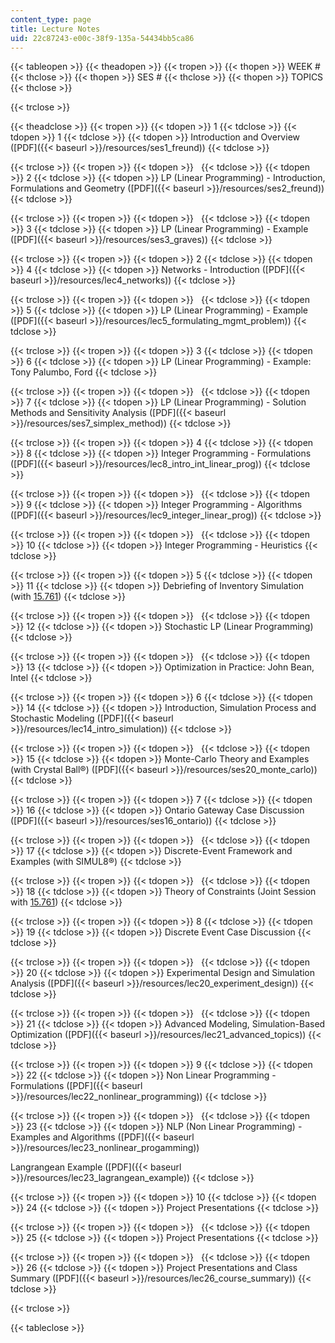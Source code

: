 ```yaml
---
content_type: page
title: Lecture Notes
uid: 22c87243-e00c-38f9-135a-54434bb5ca86
---
```


{{< tableopen >}}
{{< theadopen >}}
{{< tropen >}}
{{< thopen >}}
WEEK #
{{< thclose >}}
{{< thopen >}}
SES #
{{< thclose >}}
{{< thopen >}}
TOPICS
{{< thclose >}}

{{< trclose >}}

{{< theadclose >}}
{{< tropen >}}
{{< tdopen >}}
1
{{< tdclose >}}
{{< tdopen >}}
1
{{< tdclose >}}
{{< tdopen >}}
Introduction and Overview ([PDF]({{< baseurl >}}/resources/ses1_freund))
{{< tdclose >}}

{{< trclose >}}
{{< tropen >}}
{{< tdopen >}}
 
{{< tdclose >}}
{{< tdopen >}}
2
{{< tdclose >}}
{{< tdopen >}}
LP (Linear Programming) - Introduction, Formulations and Geometry ([PDF]({{< baseurl >}}/resources/ses2_freund))
{{< tdclose >}}

{{< trclose >}}
{{< tropen >}}
{{< tdopen >}}
 
{{< tdclose >}}
{{< tdopen >}}
3
{{< tdclose >}}
{{< tdopen >}}
LP (Linear Programming) - Example ([PDF]({{< baseurl >}}/resources/ses3_graves))
{{< tdclose >}}

{{< trclose >}}
{{< tropen >}}
{{< tdopen >}}
2
{{< tdclose >}}
{{< tdopen >}}
4
{{< tdclose >}}
{{< tdopen >}}
Networks - Introduction ([PDF]({{< baseurl >}}/resources/lec4_networks))
{{< tdclose >}}

{{< trclose >}}
{{< tropen >}}
{{< tdopen >}}
 
{{< tdclose >}}
{{< tdopen >}}
5
{{< tdclose >}}
{{< tdopen >}}
LP (Linear Programming) - Example ([PDF]({{< baseurl >}}/resources/lec5_formulating_mgmt_problem))
{{< tdclose >}}

{{< trclose >}}
{{< tropen >}}
{{< tdopen >}}
3
{{< tdclose >}}
{{< tdopen >}}
6
{{< tdclose >}}
{{< tdopen >}}
LP (Linear Programming) - Example: Tony Palumbo, Ford
{{< tdclose >}}

{{< trclose >}}
{{< tropen >}}
{{< tdopen >}}
 
{{< tdclose >}}
{{< tdopen >}}
7
{{< tdclose >}}
{{< tdopen >}}
LP (Linear Programming) - Solution Methods and Sensitivity Analysis ([PDF]({{< baseurl >}}/resources/ses7_simplex_method))
{{< tdclose >}}

{{< trclose >}}
{{< tropen >}}
{{< tdopen >}}
4
{{< tdclose >}}
{{< tdopen >}}
8
{{< tdclose >}}
{{< tdopen >}}
Integer Programming - Formulations ([PDF]({{< baseurl >}}/resources/lec8_intro_int_linear_prog))
{{< tdclose >}}

{{< trclose >}}
{{< tropen >}}
{{< tdopen >}}
 
{{< tdclose >}}
{{< tdopen >}}
9
{{< tdclose >}}
{{< tdopen >}}
Integer Programming - Algorithms ([PDF]({{< baseurl >}}/resources/lec9_integer_linear_prog))
{{< tdclose >}}

{{< trclose >}}
{{< tropen >}}
{{< tdopen >}}
 
{{< tdclose >}}
{{< tdopen >}}
10
{{< tdclose >}}
{{< tdopen >}}
Integer Programming - Heuristics
{{< tdclose >}}

{{< trclose >}}
{{< tropen >}}
{{< tdopen >}}
5
{{< tdclose >}}
{{< tdopen >}}
11
{{< tdclose >}}
{{< tdopen >}}
Debriefing of Inventory Simulation (with [15.761](/courses/15-761-introduction-to-operations-management-spring-2013))
{{< tdclose >}}

{{< trclose >}}
{{< tropen >}}
{{< tdopen >}}
 
{{< tdclose >}}
{{< tdopen >}}
12
{{< tdclose >}}
{{< tdopen >}}
Stochastic LP (Linear Programming)
{{< tdclose >}}

{{< trclose >}}
{{< tropen >}}
{{< tdopen >}}
 
{{< tdclose >}}
{{< tdopen >}}
13
{{< tdclose >}}
{{< tdopen >}}
Optimization in Practice: John Bean, Intel
{{< tdclose >}}

{{< trclose >}}
{{< tropen >}}
{{< tdopen >}}
6
{{< tdclose >}}
{{< tdopen >}}
14
{{< tdclose >}}
{{< tdopen >}}
Introduction, Simulation Process and Stochastic Modeling ([PDF]({{< baseurl >}}/resources/lec14_intro_simulation))
{{< tdclose >}}

{{< trclose >}}
{{< tropen >}}
{{< tdopen >}}
 
{{< tdclose >}}
{{< tdopen >}}
15
{{< tdclose >}}
{{< tdopen >}}
Monte-Carlo Theory and Examples (with Crystal Ball®) ([PDF]({{< baseurl >}}/resources/ses20_monte_carlo))
{{< tdclose >}}

{{< trclose >}}
{{< tropen >}}
{{< tdopen >}}
7
{{< tdclose >}}
{{< tdopen >}}
16
{{< tdclose >}}
{{< tdopen >}}
Ontario Gateway Case Discussion ([PDF]({{< baseurl >}}/resources/ses16_ontario))
{{< tdclose >}}

{{< trclose >}}
{{< tropen >}}
{{< tdopen >}}
 
{{< tdclose >}}
{{< tdopen >}}
17
{{< tdclose >}}
{{< tdopen >}}
Discrete-Event Framework and Examples (with SIMUL8®)
{{< tdclose >}}

{{< trclose >}}
{{< tropen >}}
{{< tdopen >}}
 
{{< tdclose >}}
{{< tdopen >}}
18
{{< tdclose >}}
{{< tdopen >}}
Theory of Constraints (Joint Session with [15.761](/courses/15-761-introduction-to-operations-management-spring-2013))
{{< tdclose >}}

{{< trclose >}}
{{< tropen >}}
{{< tdopen >}}
8
{{< tdclose >}}
{{< tdopen >}}
19
{{< tdclose >}}
{{< tdopen >}}
Discrete Event Case Discussion
{{< tdclose >}}

{{< trclose >}}
{{< tropen >}}
{{< tdopen >}}
 
{{< tdclose >}}
{{< tdopen >}}
20
{{< tdclose >}}
{{< tdopen >}}
Experimental Design and Simulation Analysis ([PDF]({{< baseurl >}}/resources/lec20_experiment_design))
{{< tdclose >}}

{{< trclose >}}
{{< tropen >}}
{{< tdopen >}}
 
{{< tdclose >}}
{{< tdopen >}}
21
{{< tdclose >}}
{{< tdopen >}}
Advanced Modeling, Simulation-Based Optimization ([PDF]({{< baseurl >}}/resources/lec21_advanced_topics))
{{< tdclose >}}

{{< trclose >}}
{{< tropen >}}
{{< tdopen >}}
9
{{< tdclose >}}
{{< tdopen >}}
22
{{< tdclose >}}
{{< tdopen >}}
Non Linear Programming - Formulations ([PDF]({{< baseurl >}}/resources/lec22_nonlinear_programming))
{{< tdclose >}}

{{< trclose >}}
{{< tropen >}}
{{< tdopen >}}
 
{{< tdclose >}}
{{< tdopen >}}
23
{{< tdclose >}}
{{< tdopen >}}
NLP (Non Linear Programming) - Examples and Algorithms ([PDF]({{< baseurl >}}/resources/lec23_nonlinear_progamming))  
  
Langrangean Example ([PDF]({{< baseurl >}}/resources/lec23_lagrangean_example))
{{< tdclose >}}

{{< trclose >}}
{{< tropen >}}
{{< tdopen >}}
10
{{< tdclose >}}
{{< tdopen >}}
24
{{< tdclose >}}
{{< tdopen >}}
Project Presentations
{{< tdclose >}}

{{< trclose >}}
{{< tropen >}}
{{< tdopen >}}
 
{{< tdclose >}}
{{< tdopen >}}
25
{{< tdclose >}}
{{< tdopen >}}
Project Presentations
{{< tdclose >}}

{{< trclose >}}
{{< tropen >}}
{{< tdopen >}}
 
{{< tdclose >}}
{{< tdopen >}}
26
{{< tdclose >}}
{{< tdopen >}}
Project Presentations and Class Summary ([PDF]({{< baseurl >}}/resources/lec26_course_summary))
{{< tdclose >}}

{{< trclose >}}

{{< tableclose >}}